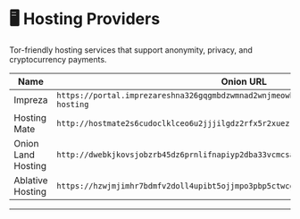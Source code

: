 # 🖥️ Hosting Providers

Tor-friendly hosting services that support anonymity, privacy, and cryptocurrency payments.

| Name           | Onion URL                                      |
|----------------|------------------------------------------------|
| Impreza | `https://portal.imprezareshna326gqgmbdzwmnad2wnjmeowh45bs2buxarh5qummjad.onion/tor-hosting` |
| Hosting Mate  | `http://hostmate2s6cudoclklceo6u2jjjilgdz2rfx5r2xuezr26kx2jgl5ad.onion/` |
| Onion Land Hosting  | `http://dwebkjkovsjobzrb45dz6prnlifnapiyp2dba33vcmcsaikr2re4d5qd.onion/` |
| Ablative Hosting | `https://hzwjmjimhr7bdmfv2doll4upibt5ojjmpo3pbp5ctwcg37n3hyk7qzid.onion/` |

---
